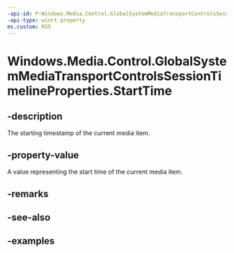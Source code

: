 ```yaml
---
-api-id: P:Windows.Media.Control.GlobalSystemMediaTransportControlsSessionTimelineProperties.StartTime
-api-type: winrt property
ms.custom: RS5
---
```


<!-- Property syntax.
public TimeSpan StartTime { get; }
-->

# Windows.Media.Control.GlobalSystemMediaTransportControlsSessionTimelineProperties.StartTime

## -description
The starting timestamp of the current media item.

## -property-value
A value representing the start time of the current media item.

## -remarks

## -see-also

## -examples

